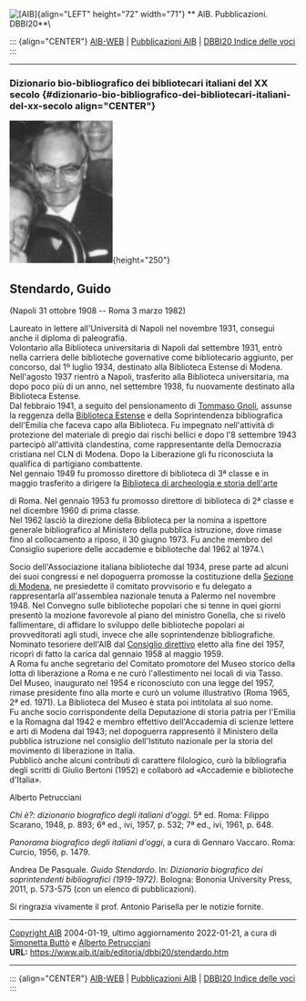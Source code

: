 ![\[AIB\]](/aib/wi/aibv72.gif){align="LEFT" height="72" width="71"}
** AIB. Pubblicazioni. DBBI20**\

::: {align="CENTER"}
[AIB-WEB](/) \| [Pubblicazioni AIB](/pubblicazioni/) \| [DBBI20 Indice
delle voci](dbbi20.htm)
:::

------------------------------------------------------------------------

### Dizionario bio-bibliografico dei bibliotecari italiani del XX secolo {#dizionario-bio-bibliografico-dei-bibliotecari-italiani-del-xx-secolo align="CENTER"}

![\[Ritratto\]](stendardo.gif){height="250"}

## Stendardo, Guido

(Napoli 31 ottobre 1908 -- Roma 3 marzo 1982)

Laureato in lettere all\'Università di Napoli nel novembre 1931,
conseguì anche il diploma di paleografia.\
Volontario alla Biblioteca universitaria di Napoli dal settembre 1931,
entrò nella carriera delle biblioteche governative come bibliotecario
aggiunto, per concorso, dal 1º luglio 1934, destinato alla Biblioteca
Estense di Modena.\
Nell\'agosto 1937 rientrò a Napoli, trasferito alla Biblioteca
universitaria, ma dopo poco più di un anno, nel settembre 1938, fu
nuovamente destinato alla Biblioteca Estense.\
Dal febbraio 1941, a seguito del pensionamento di [Tommaso
Gnoli](gnolit.htm), assunse la reggenza della [Biblioteca
Estense](/aib/stor/teche/mo-est.htm) e della Soprintendenza
bibliografica dell\'Emilia che faceva capo alla Biblioteca. Fu impegnato
nell\'attività di protezione del materiale di pregio dai rischi bellici
e dopo l\'8 settembre 1943 partecipò all\'attività clandestina, come
rappresentante della Democrazia cristiana nel CLN di Modena. Dopo la
Liberazione gli fu riconosciuta la qualifica di partigiano combattente.\
Nel gennaio 1949 fu promosso direttore di biblioteca di 3ª classe e in
maggio trasferito a dirigere la [Biblioteca di archeologia e storia
dell\'arte](/aib/stor/teche/rm-arc.htm)

di Roma. Nel gennaio 1953 fu promosso direttore di biblioteca di 2ª
classe e nel dicembre 1960 di prima classe.\
Nel 1962 lasciò la direzione della Biblioteca per la nomina a ispettore
generale bibliografico al Ministero della pubblica istruzione, dove
rimase fino al collocamento a riposo, il 30 giugno 1973. Fu anche membro
del Consiglio superiore delle accademie e biblioteche dal 1962 al 1974.\

Socio dell\'Associazione italiana biblioteche dal 1934, prese parte ad
alcuni dei suoi congressi e nel dopoguerra promosse la costituzione
della [Sezione di Modena](/aib/stor/sezioni/emilia.htm), ne presiedette
il comitato provvisorio e fu delegato a rappresentarla all\'assemblea
nazionale tenuta a Palermo nel novembre 1948. Nel Convegno sulle
biblioteche popolari che si tenne in quei giorni presentò la mozione
favorevole al piano del ministro Gonella, che si rivelò fallimentare, di
affidare lo sviluppo delle biblioteche popolari ai provveditorati agli
studi, invece che alle soprintendenze bibliografiche. Nominato tesoriere
dell\'AIB dal [Consiglio direttivo](/aib/stor/cariche54.htm) eletto alla
fine del 1957, ricoprì di fatto la carica dal gennaio 1958 al maggio
1959.\
A Roma fu anche segretario del Comitato promotore del Museo storico
della lotta di liberazione a Roma e ne curò l\'allestimento nei locali
di via Tasso. Del Museo, inaugurato nel 1954 e riconosciuto con una
legge del 1957, rimase presidente fino alla morte e curò un volume
illustrativo (Roma 1965, 2ª ed. 1971). La Biblioteca del Museo è stata
poi intitolata al suo nome.\
Fu anche socio corrispondente della Deputazione di storia patria per
l\'Emilia e la Romagna dal 1942 e membro effettivo dell\'Accademia di
scienze lettere e arti di Modena dal 1943; nel dopoguerra rappresentò il
Ministero della pubblica istruzione nel consiglio dell\'Istituto
nazionale per la storia del movimento di liberazione in Italia.\
Pubblicò anche alcuni contributi di carattere filologico, curò la
bibliografia degli scritti di Giulio Bertoni (1952) e collaborò ad
«Accademie e biblioteche d\'Italia».

Alberto Petrucciani

*Chi è?: dizionario biografico degli italiani d\'oggi*. 5ª ed. Roma:
Filippo Scarano, 1948, p. 893; 6ª ed., ivi, 1957, p. 532; 7ª ed., ivi,
1961, p. 648.

*Panorama biografico degli italiani d\'oggi*, a cura di Gennaro Vaccaro.
Roma: Curcio, 1956, p. 1479.

Andrea De Pasquale. *Guido Stendardo*. In: *Dizionario biografico dei
soprintendenti bibliografici (1919-1972)*. Bologna: Bononia University
Press, 2011, p. 573-575 (con un elenco di pubblicazioni).

Si ringrazia vivamente il prof. Antonio Parisella per le notizie
fornite.

------------------------------------------------------------------------

[Copyright AIB](/su-questo-sito/dichiarazione-di-copyright-aib-web/)
2004-01-19, ultimo aggiornamento 2022-01-21, a cura di [Simonetta
Buttò](/aib/redazione3.htm) e [Alberto
Petrucciani](/su-questo-sito/redazione-aib-web/)\
**URL:** https://www.aib.it/aib/editoria/dbbi20/stendardo.htm

------------------------------------------------------------------------

::: {align="CENTER"}
[AIB-WEB](/) \| [Pubblicazioni AIB](/pubblicazioni/) \| [DBBI20 Indice
delle voci](dbbi20.htm)
:::
